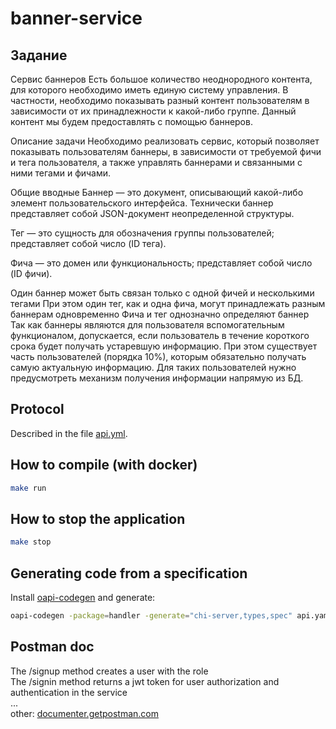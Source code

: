 # banner-service

## Задание
Сервис баннеров
Есть большое количество неоднородного контента, для которого необходимо иметь единую систему управления. В частности, необходимо показывать разный контент пользователям в зависимости от их принадлежности к какой-либо группе. Данный контент мы будем предоставлять с помощью баннеров.

Описание задачи
Необходимо реализовать сервис, который позволяет показывать пользователям баннеры, в зависимости от требуемой фичи и тега пользователя, а также управлять баннерами и связанными с ними тегами и фичами.

Общие вводные
Баннер — это документ, описывающий какой-либо элемент пользовательского интерфейса.
Технически баннер представляет собой JSON-документ неопределенной структуры.

Тег — это сущность для обозначения группы пользователей; представляет собой число (ID тега).

Фича — это домен или функциональность; представляет собой число (ID фичи).

Один баннер может быть связан только с одной фичей и несколькими тегами
При этом один тег, как и одна фича, могут принадлежать разным баннерам одновременно
Фича и тег однозначно определяют баннер
Так как баннеры являются для пользователя вспомогательным функционалом, допускается, если пользователь в течение короткого срока будет получать устаревшую информацию.
При этом существует часть пользователей (порядка 10%), которым обязательно получать самую актуальную информацию. Для таких пользователей нужно предусмотреть механизм получения информации напрямую из БД.

## Protocol

Described in the file [api.yml](api.yml).

## How to compile (with docker)

```bash
make run
```

## How to stop the application

```bash
make stop
```

## Generating code from a specification

Install [oapi-codegen](https://github.com/deepmap/oapi-codegen/) and generate:

```bash
oapi-codegen -package=handler -generate="chi-server,types,spec" api.yaml > internal/handler/api.gen.go
```


## Postman doc
The /signup method creates a user with the role  
The /signin method returns a jwt token for user authorization and authentication in the service  
...  
other: [documenter.getpostman.com](https://documenter.getpostman.com/view/26679053/2sA3Bj7DpC)  
